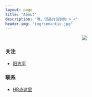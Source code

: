 ```yaml
---
layout: page
title: "About"
description: "嘿，很高兴见到你 >_<"
header-img: "img/semantic.jpg"
---
```



<center>
    <p><img src="http://7xsv37.com1.z0.glb.clouddn.com/smiling_sun.jpg" align="center"></p>
</center>

### 关注

- [阳志平](http://www.yangzhiping.com/)

### 联系

- [HR点这里](http://chengfeifei.github.io/2016/04/14/my-resume/)